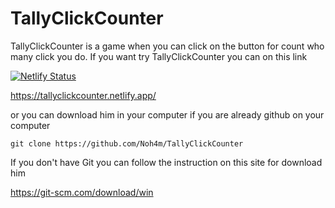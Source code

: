 # TallyClickCounter

TallyClickCounter is a game when you can click on the button for count who many click you do.
If you want try TallyClickCounter you can on this link

[![Netlify Status](https://api.netlify.com/api/v1/badges/aca71baf-3ebb-4ff9-900d-44997f7727c4/deploy-status)](https://app.netlify.com/sites/tallyclickcounter/deploys)

https://tallyclickcounter.netlify.app/

or you can download him in your computer if you are already github on your computer 
    
    git clone https://github.com/Noh4m/TallyClickCounter
    
If you don't have Git you can follow the instruction on this site for download him
   
   https://git-scm.com/download/win
